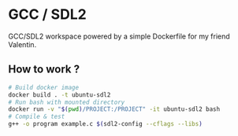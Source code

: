 # GCC / SDL2

GCC/SDL2 workspace powered by a simple Dockerfile for my friend Valentin. 

## How to work ?

```bash
# Build docker image
docker build . -t ubuntu-sdl2
# Run bash with mounted directory
docker run -v "$(pwd)/PROJECT:/PROJECT" -it ubuntu-sdl2 bash
# Compile & test
g++ -o program example.c $(sdl2-config --cflags --libs)
```